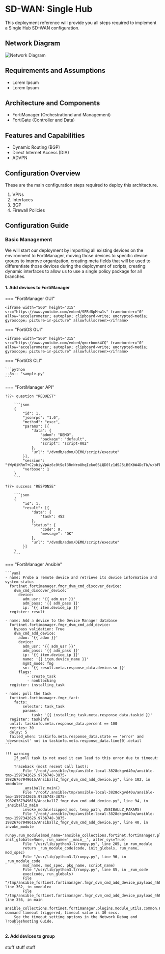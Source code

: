 # SD-WAN: Single Hub

This deployment reference will provide you all steps required to implement
a Single Hub SD-WAN configuration.

## Network Diagram

![Network Diagram](img/sdwan_single_hub_network_diagram.png)


## Requirements and Assumptions

- Lorem Ipsum
- Lorem Ipsum


## Architecture and Components

- FortiManager (Orchestrationd and Management)
- FortiGate (Controller and Data)


## Features and Capabilities

- Dynamic Routing (BGP)
- Direct Internet Access (DIA)
- ADVPN


## Configuration Overview

These are the main configuration steps required to deploy this architecture.

1. VPNs
2. Interfaces
3. BGP
4. Firewall Policies


## Configuration Guide

### Basic Management

We will start our deployment by importing all existing devices on the
environment to FortiManager, moving those devices to specific device
groups to improve organization, creating meta fields that will be used
to differentiate those devices during the deployment of scripts,
creating dynamic interfaces to allow us to use a single policy package
for all branches.

#### 1. Add devices to FortiManager

=== "FortiManager GUI"

    <iframe width="560" height="315" src="https://www.youtube.com/embed/SFBd8pMhw1s" frameborder="0" allow="accelerometer; autoplay; clipboard-write; encrypted-media; gyroscope; picture-in-picture" allowfullscreen></iframe>

=== "FortiOS GUI"

    <iframe width="560" height="315" src="https://www.youtube.com/embed/qmcrbomk4CQ" frameborder="0" allow="accelerometer; autoplay; clipboard-write; encrypted-media; gyroscope; picture-in-picture" allowfullscreen></iframe>

=== "FortiOS CLI"

    ```python
    --8<-- "sample.py"
    ```


=== "FortiManager API"
 
    ???+ question "REQUEST"

        ```json
        {
            "id": 1,
            "jsonrpc": "1.0",
            "method": "exec",
            "params": [{
                "data": {
                    "adom": "DEMO",
                    "package": "default",
                    "script": "script-002"
                },
                "url": "/dvmdb/adom/DEMO/script/execute"
            }],
            "session": "tWy6iKRmT+C2obiyVpAz6c0tSel3RnNroUhqIeko0SLQD0lz1dSJ5iB0XbW4DcTb/w/bFkt6XuLLSz5AkyA9UA==",
            "verbose": 1
        }
        ```

    ???+ success "RESPONSE"

        ```json
        {
            "id": 1,
            "result": [{
                "data": {
                    "task": 452
                },
                "status": {
                    "code": 0,
                    "message": "OK"
                },
                "url": "/dvmdb/adom/DEMO/script/execute"
            }]
        }
        ```

=== "FortiManager Ansible"

    ```yaml
    - name: Probe a remote device and retrieve its device information and system status
      fortinet.fortimanager.fmgr_dvm_cmd_discover_device:
        dvm_cmd_discover_device:
          device:
            adm_usr: '{{ adm_usr }}'
            adm_pass: '{{ adm_pass }}'
            ip: '{{ item.device_ip }}'
      register: result

    - name: Add a device to the Device Manager database
      fortinet.fortimanager.fmgr_dvm_cmd_add_device:
        bypass_validation: True
        dvm_cmd_add_device:
          adom: '{{ adom }}'
          device:
            adm_usr: '{{ adm_usr }}'
            adm_pass: '{{ adm_pass }}'
            ip: '{{ item.device_ip }}'
            name: '{{ item.device_name }}'
            mgmt_mode: fmg
            sn: '{{ result.meta.response_data.device.sn }}'
          flags:
              - create_task
              - nonblocking
      register: installing_task

    - name: poll the task
      fortinet.fortimanager.fmgr_fact:
        facts:
            selector: task_task
            params:
                task: '{{ installing_task.meta.response_data.taskid }}'
      register: taskinfo
      until: taskinfo.meta.response_data.percent == 100
      retries: 30
      delay: 5
      failed_when: taskinfo.meta.response_data.state == 'error' and 'devsnexist' not in taskinfo.meta.response_data.line[0].detail
    ```

    !!! warning
        If poll task is not used it can lead to this error due to timeout:
        ```
        Traceback (most recent call last):
            File "/root/.ansible/tmp/ansible-local-3828ckgvd40u/ansible-tmp-1597342626.9736748-3875-19826767949616/AnsiballZ_fmgr_dvm_cmd_add_device.py", line 102, in <module>
            _ansiballz_main()
            File "/root/.ansible/tmp/ansible-local-3828ckgvd40u/ansible-tmp-1597342626.9736748-3875-19826767949616/AnsiballZ_fmgr_dvm_cmd_add_device.py", line 94, in _ansiballz_main
            invoke_module(zipped_mod, temp_path, ANSIBALLZ_PARAMS)
            File "/root/.ansible/tmp/ansible-local-3828ckgvd40u/ansible-tmp-1597342626.9736748-3875-19826767949616/AnsiballZ_fmgr_dvm_cmd_add_device.py", line 40, in invoke_module
            runpy.run_module(mod_name='ansible_collections.fortinet.fortimanager.plugins.modules.fmgr_dvm_cmd_add_device', init_globals=None, run_name='__main__', alter_sys=True)
            File "/usr/lib/python3.7/runpy.py", line 205, in run_module
            return _run_module_code(code, init_globals, run_name, mod_spec)
            File "/usr/lib/python3.7/runpy.py", line 96, in _run_module_code
            mod_name, mod_spec, pkg_name, script_name)
            File "/usr/lib/python3.7/runpy.py", line 85, in _run_code
            exec(code, run_globals)
            File "/tmp/ansible_fortinet.fortimanager.fmgr_dvm_cmd_add_device_payload_4h897igx/ansible_fortinet.fortimanager.fmgr_dvm_cmd_add_device_payload.zip/ansible_collections/fortinet/fortimanager/plugins/modules/fmgr_dvm_cmd_add_device.py", line 362, in <module>
            File "/tmp/ansible_fortinet.fortimanager.fmgr_dvm_cmd_add_device_payload_4h897igx/ansible_fortinet.fortimanager.fmgr_dvm_cmd_add_device_payload.zip/ansible_collections/fortinet/fortimanager/plugins/modules/fmgr_dvm_cmd_add_device.py", line 356, in main
        ansible_collections.fortinet.fortimanager.plugins.module_utils.common.FMGBaseException: command timeout triggered, timeout value is 30 secs.
        See the timeout setting options in the Network Debug and Troubleshooting Guide.
        ```

#### 2. Add devices to group

stuff stuff stuff